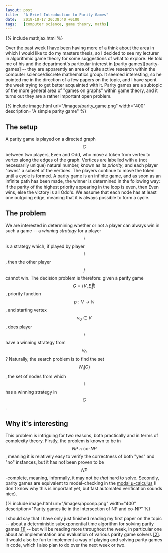 ```yaml
---
layout: post
title:  "A Brief Introduction to Parity Games"
date:  	2019-10-17 20:38:40 +0100
tags: 	[computer science, game theory, maths]
---
```

{% include mathjax.html %}

Over the past week I have been having more of a think about the area in which I
would like to do my masters thesis, so I decided to see my lecturer in
algorithmic game theory for some suggestions of what to explore. He told me of
his and the department's particular interest in [parity games][parity-games] --
they are apparently an area of quite active research within the computer
science/discrete mathematics group. It seemed interesting, so he pointed me in
the direction of a few papers on the topic, and I have spent the week trying to
get better acquainted with it. Parity games are a subtopic of the more general
area of "games on graphs" within game theory, and it turns out they are a
rather important open problem.

{% 
	include image.html
	url="/images/parity_game.png"
	width="400"
	description="A simple parity game"
%}

## The setup
A parity game is played on a directed graph $$G$$ between two players, Even and
Odd, who move a token from vertex to vertex along the edges of the graph.
Vertices are labelled with a (not necessarily unique) natural number, known as
its *priority*, and each player "owns" a subset of the vertices. The players
continue to move the token until a cycle is formed.  A parity game is an
infinite game, and as soon as an infinite path has been made, the winner is
determined in the following way: if the parity of the highest priority
appearing in the loop is even, then Even wins, else the victory is all Odd's.
We assume that each node has at least one outgoing edge, meaning that it is
always possible to form a cycle.

## The problem
We are interested in determining whether or not a player can always win in such
a game -- a *winning strategy* for a player $$i$$ is a strategy which, if
played by player $$i$$, then the other player $$j$$ cannot win. The decision
problem is therefore: given a parity game $$G = (V, \vec{E})$$, priority
function $$p : V \rightarrow \mathbb{N}$$, and starting vertex $$v_0 \in V$$,
does player $$i$$ have a winning strategy from $$v_0$$? Naturally, the search
problem is to find the set $$W_i(G)$$, the set of nodes from which $$i$$ has a
winning strategy in $$G$$.

## Why it's interesting
This problem is intriguing for two reasons, both practically and in terms of
complexity theory. Firstly, the problem is known to be in $$NP \cap
\text{co-}NP$$, meaning it is relatively easy to verify the correctness of both
"yes" and "no" instances, but it has not been proven to be $$NP$$-complete,
meaning, informally, it may not be *that* hard to solve. Secondly, parity games
are equivalent to model-checking in the [modal μ-calculus][mu-calculus] (I
don't know why this is important yet, but fast automated verification sounds
nice).

{% 
	include image.html
	url="/images/npconp.png"
	width="400"
	description="Parity games lie in the intersection of NP and co-NP"
%}

I should say that I have only just finished reading my first paper on the topic
-- about a deterministic subexponential time algorithm for solving parity games
[\[1\]][det-subexp] -- but will be reading more throughout the week, in
particular one about an implementation and evaluation of various parity game
solvers [\[2\]][oink]. It would also be fun to implement a way of playing and
solving parity games in code, which I also plan to do over the next week or
two.

[mu-calculus]: https://en.wikipedia.org/wiki/Modal_%CE%BC-calculus
[det-subexp]: https://www.dcs.warwick.ac.uk/~mju/Papers/JPZ08-SIAMJComp.pdf
[oink]: https://arxiv.org/pdf/1801.03859.pdf

